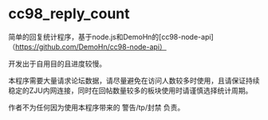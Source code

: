 cc98_reply_count
================

简单的回复统计程序，基于node.js和DemoHn的[cc98-node-api]（https://github.com/DemoHn/cc98-node-api）

开发出于自用目的且进度较慢。

本程序需要大量请求论坛数据，请尽量避免在访问人数较多时使用，且请保证持续稳定的ZJU内网连接，同时在回帖数量较多的板块使用时请谨慎选择统计周期。

作者不为任何因为使用本程序带来的 警告/tp/封禁 负责。



